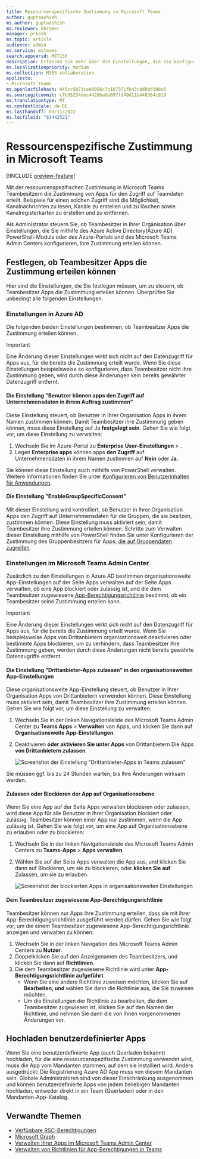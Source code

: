 ```yaml
---
title: Ressourcenspezifische Zustimmung in Microsoft Teams
author: guptaashish
ms.author: guptaashish
ms.reviewer: nkramer
manager: prkosh
ms.topic: article
audience: admin
ms.service: msteams
search.appverid: MET150
description: Erfahren Sie mehr über die Einstellungen, die Sie konfigurieren müssen, um zu steuern, ob Teambesitzer in Ihrer Organisation Apps zustimmen können.
ms.localizationpriority: medium
ms.collection: M365-collaboration
appliesto:
- Microsoft Teams
ms.openlocfilehash: 945cc5073ce0d056c7c1b7371fb43c8dbbb398e5
ms.sourcegitcommit: c7b95254dec4420ba0a697fd49d11b448364c919
ms.translationtype: MT
ms.contentlocale: de-DE
ms.lasthandoff: 03/11/2022
ms.locfileid: "63442521"
---
```

# <a name="resource-specific-consent-in-microsoft-teams"></a>Ressourcenspezifische Zustimmung in Microsoft Teams

[!INCLUDE [preview-feature](includes/preview-feature.md)]

Mit der ressourcenspezifischen Zustimmung in Microsoft Teams Teambesitzern die Zustimmung von Apps für den Zugriff auf Teamdaten erteilt. Beispiele für einen solchen Zugriff sind die Möglichkeit, Kanalnachrichten zu lesen, Kanäle zu erstellen und zu löschen sowie Kanalregisterkarten zu erstellen und zu entfernen.

Als Administrator steuern Sie, ob Teambesitzer in Ihrer Organisation über Einstellungen, die Sie mithilfe des Azure Active Directory(Azure AD) PowerShell-Moduls oder des Azure-Portals und des Microsoft Teams Admin Centers konfigurieren, ihre Zustimmung erteilen können.  

## <a name="set-whether-team-owners-can-give-consent-to-apps"></a>Festlegen, ob Teambesitzer Apps die Zustimmung erteilen können

Hier sind die Einstellungen, die Sie festlegen müssen, um zu steuern, ob Teambesitzer Apps die Zustimmung erteilen können. Überprüfen Sie unbedingt alle folgenden Einstellungen.

### <a name="settings-in-azure-ad"></a>Einstellungen in Azure AD

Die folgenden beiden Einstellungen bestimmen, ob Teambesitzer Apps die Zustimmung erteilen können.

> [!IMPORTANT]
> Eine Änderung dieser Einstellungen wirkt sich nicht auf den Datenzugriff für Apps aus, für die bereits die Zustimmung erteilt wurde. Wenn Sie diese Einstellungen beispielsweise so konfigurieren, dass Teambesitzer nicht ihre Zustimmung geben, wird durch diese Änderungen kein bereits gewährter Datenzugriff entfernt.

#### <a name="the-users-can-consent-to-apps-accessing-company-data-on-their-behalf-setting"></a>Die Einstellung "Benutzer können apps den Zugriff auf Unternehmensdaten in ihrem Auftrag zustimmen"

Diese Einstellung steuert, ob Benutzer in Ihrer Organisation Apps in ihrem Namen zustimmen können. Damit Teambesitzer ihre Zustimmung geben können, muss diese Einstellung auf Ja **festgelegt sein**. Gehen Sie wie folgt vor, um diese Einstellung zu verwalten:

1. Wechseln Sie im Azure-Portal zu **Enterprise** **User-Einstellungen** > .
2. Legen **Enterprise apps** können apps **den Zugriff** auf Unternehmensdaten in ihrem Namen zustimmen auf **Nein** oder **Ja.**

Sie können diese Einstellung auch mithilfe von PowerShell verwalten. Weitere Informationen finden Sie unter [Konfigurieren von Benutzerinhalten für Anwendungen](/azure/active-directory/manage-apps/configure-user-consent#configure-user-consent-to-applications).

#### <a name="the-enablegroupspecificconsent-setting"></a>Die Einstellung "EnableGroupSpecificConsent"

Mit dieser Einstellung wird kontrolliert, ob Benutzer in Ihrer Organisation Apps den Zugriff auf Unternehmensdaten für die Gruppen, die sie besitzen, zustimmen können. Diese Einstellung muss aktiviert sein, damit Teambesitzer ihre Zustimmung erteilen können. Schritte zum Verwalten dieser Einstellung mithilfe von PowerShell finden Sie unter Konfigurieren der Zustimmung des Gruppenbesitzers für Apps, [die auf Gruppendaten zugreifen](/azure/active-directory/manage-apps/configure-user-consent#configure-group-owner-consent-to-apps-accessing-group-data).

### <a name="settings-in-the-microsoft-teams-admin-center"></a>Einstellungen im Microsoft Teams Admin Center

Zusätzlich zu den Einstellungen in Azure AD bestimmen organisationsweite App-Einstellungen auf der Seite Apps verwalten [](manage-apps.md) auf der Seite Apps verwalten, ob eine App blockiert oder zulässig ist[](manage-apps.md#allow-and-block-apps), und die dem Teambesitzer [](teams-app-permission-policies.md) zugewiesene [App-Berechtigungsrichtlinie](manage-apps.md#manage-org-wide-app-settings) bestimmt, ob ein Teambesitzer seine Zustimmung erteilen kann.

> [!IMPORTANT]
> Eine Änderung dieser Einstellungen wirkt sich nicht auf den Datenzugriff für Apps aus, für die bereits die Zustimmung erteilt wurde. Wenn Sie beispielsweise Apps von Drittanbietern organisationsweit deaktivieren oder bestimmte Apps blockieren, um zu verhindern, dass Teambesitzer ihre Zustimmung geben, werden durch diese Änderungen nicht bereits gewährte Datenzugriffe entfernt.  

#### <a name="the-allow-third-party-apps-setting-in-org-wide-app-settings"></a>Die Einstellung "Drittanbieter-Apps zulassen" in den organisationsweiten App-Einstellungen

Diese organisationsweite App-Einstellung steuert, ob Benutzer in Ihrer Organisation Apps von Drittanbietern verwenden können. Diese Einstellung muss aktiviert sein, damit Teambesitzer ihre Zustimmung erteilen können. Gehen Sie wie folgt vor, um diese Einstellung zu verwalten:

1. Wechseln Sie in der linken Navigationsleiste des Microsoft Teams Admin Center zu **Teams Apps** >  **Verwalten** von Apps, und klicken Sie dann auf **Organisationsweite App-Einstellungen**.
2. Deaktivieren **oder aktivieren Sie unter Apps** von Drittanbietern Die Apps **von Drittanbietern zulassen**.

    ![Screenshot der Einstellung "Drittanbieter-Apps in Teams zulassen"](media/resource-specific-consent-org-wide-setting.png)

Sie müssen ggf. bis zu 24 Stunden warten, bis Ihre Änderungen wirksam werden.

#### <a name="allow-or-block-the-app-at-the-org-level"></a>Zulassen oder Blockieren der App auf Organisationsebene

Wenn Sie eine App auf der Seite Apps verwalten [](manage-apps.md#allow-and-block-apps) blockieren oder zulassen, wird diese App für alle Benutzer in Ihrer Organisation blockiert oder zulässig. Teambesitzer können einer App nur zustimmen, wenn die App zulässig ist. Gehen Sie wie folgt vor, um eine App auf Organisationsebene zu erlauben oder zu blockieren:

1. Wechseln Sie in der linken Navigationsleiste des Microsoft Teams Admin Centers zu **Teams-Apps** > **Apps verwalten**.
2. Wählen Sie auf der Seite Apps verwalten die App aus, und klicken Sie  dann auf Blockieren, um sie zu blockieren, oder **klicken Sie auf** Zulassen, um sie zu erlauben.

    ![Screenshot der blockierten Apps in organisationsweiten Einstellungen](media/resource-specific-consent-allow-block-apps.png)

#### <a name="app-permission-policy-assigned-to-the-team-owner"></a>Dem Teambesitzer zugewiesene App-Berechtigungsrichtlinie

Teambesitzer können nur Apps ihre Zustimmung erteilen, dass sie mit ihrer App-Berechtigungsrichtlinie ausgeführt werden dürfen. Gehen Sie wie folgt vor, um die einem Teambesitzer zugewiesene App-Berechtigungsrichtlinie anzeigen und verwalten zu können:

1. Wechseln Sie in der linken Navigation des Microsoft Teams Admin Centers zu **Nutzer**.
2. Doppelklicken Sie auf den Anzeigenamen des Teambesitzers, und klicken Sie dann auf **Richtlinien**.
3. Die dem Teambesitzer zugewiesene Richtlinie wird unter **App-Berechtigungsrichtlinie aufgeführt**.
    - Wenn Sie eine andere Richtlinie zuweisen möchten, klicken Sie auf **Bearbeiten, und** wählen Sie dann die Richtlinie aus, die Sie zuweisen möchten.
    - Um die Einstellungen der Richtlinie zu bearbeiten, die dem Teambesitzer zugewiesen ist, klicken Sie auf den Namen der Richtlinie, und nehmen Sie dann die von Ihnen vorgenommenen Änderungen vor.  

## <a name="uploading-custom-apps"></a>Hochladen benutzerdefinierter Apps

Wenn Sie eine benutzerdefinierte App (auch Querladen bekannt) hochladen, für die eine ressourcenspezifische Zustimmung verwendet wird, muss die App vom Mandanten stammen, auf dem sie installiert wird. Anders ausgedrückt: Die Registrierung Azure AD App muss von diesem Mandanten sein. Globale Administratoren sind von dieser Einschränkung ausgenommen und können benutzerdefinierte Apps von jedem beliebigen Mandanten hochladen, entweder direkt in ein Team (Querladen) oder in den Mandanten-App-Katalog.

## <a name="related-topics"></a>Verwandte Themen

- [Verfügbare RSC-Berechtigungen](/microsoftteams/platform/graph-api/rsc/resource-specific-consent)
- [Microsoft Graph](https://developer.microsoft.com/graph)
- [Verwalten Ihrer Apps im Microsoft Teams Admin Center](manage-apps.md)
- [Verwalten von Richtlinien für App-Berechtigungen in Teams](teams-app-permission-policies.md)
